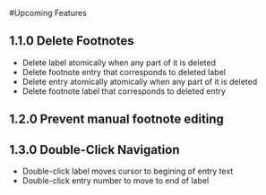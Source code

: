 #Upcoming Features

## 1.1.0 Delete Footnotes
- Delete label atomically when any part of it is deleted
- Delete footnote entry that corresponds to deleted label
- Delete entry atomically atomically when any part of it is deleted
- Delete footnote label that corresponds to deleted entry

## 1.2.0 Prevent manual footnote editing

## 1.3.0 Double-Click Navigation
- Double-click label moves cursor to begining of entry text
- Double-click entry number to move to end of label
